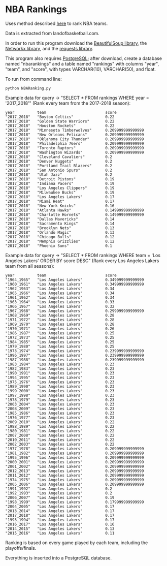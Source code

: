 # NBA Rankings

Uses method described [here](http://blog.biophysengr.net/2012/03/eigenbracket-2012-using-graph-theory-to.html) to rank NBA teams.

Data is extracted from landofbasketball.com.

In order to run this program download the [BeautifulSoup library](https://www.crummy.com/software/BeautifulSoup/?), the [Networkx library](https://networkx.github.io/documentation/latest/install.html), and the [requests library](http://docs.python-requests.org/en/master/user/install/).

This program also requires [PostgreSQL](https://www.postgresql.org/download/); after download, create a database named "nbarankings" and a table named "rankings" with columns "year", "team", and "score", with types VARCHAR(10), VARCHAR(50), and float.

To run from command line:
```
python NBARanking.py
```

Example data for query -> "SELECT * FROM rankings WHERE year = '2017_2018'" (Rank every team from the 2017-2018 season):
```
year          team                          score    
"2017_2018"   "Boston Celtics"              0.22
"2017_2018"   "Golden State Warriors"       0.22
"2017_2018"   "Houston Rockets"             0.22
"2017_2018"   "Minnesota Timberwolves"      0.209999999999999
"2017_2018"   "New Orleans Pelicans"        0.209999999999999
"2017_2018"   "Oklahoma City Thunder"       0.209999999999999
"2017_2018"   "Philadelphia 76ers"          0.209999999999999
"2017_2018"   "Toronto Raptors"             0.209999999999999
"2017_2018"   "Washington Wizards"          0.209999999999999
"2017_2018"   "Cleveland Cavaliers"         0.2
"2017_2018"   "Denver Nuggets"              0.2
"2017_2018"   "Portland Trail Blazers"      0.2
"2017_2018"   "San Antonio Spurs"           0.2
"2017_2018"   "Utah Jazz"                   0.2
"2017_2018"   "Detroit Pistons"             0.19
"2017_2018"   "Indiana Pacers"              0.19
"2017_2018"   "Los Angeles Clippers"        0.19
"2017_2018"   "Milwaukee Bucks"             0.19
"2017_2018"   "Los Angeles Lakers"          0.17
"2017_2018"   "Miami Heat"                  0.17
"2017_2018"   "New York Knicks"             0.16
"2017_2018"   "Atlanta Hawks"               0.149999999999999
"2017_2018"   "Charlotte Hornets"           0.149999999999999
"2017_2018"   "Dallas Mavericks"            0.14
"2017_2018"   "Sacramento Kings"            0.14
"2017_2018"   "Brooklyn Nets"               0.13
"2017_2018"   "Orlando Magic"               0.13
"2017_2018"   "Chicago Bulls"               0.12
"2017_2018"   "Memphis Grizzlies"           0.12
"2017_2018"   "Phoenix Suns"                0.1
```

Example data for query -> "SELECT * FROM rankings WHERE team = 'Los Angeles Lakers' ORDER BY score DESC" (Rank every Los Angeles Lakers team from all seasons):
```
year          team                          score    
"1964_1965"   "Los Angeles Lakers"          0.349999999999999
"1960_1961"   "Los Angeles Lakers"          0.349999999999999
"1962_1963"   "Los Angeles Lakers"          0.34
"1965_1966"   "Los Angeles Lakers"          0.34
"1961_1962"   "Los Angeles Lakers"          0.34
"1963_1964"   "Los Angeles Lakers"          0.33
"1966_1967"   "Los Angeles Lakers"          0.32
"1967_1968"   "Los Angeles Lakers"          0.299999999999999
"1968_1969"   "Los Angeles Lakers"          0.28
"1971_1972"   "Los Angeles Lakers"          0.28
"1969_1970"   "Los Angeles Lakers"          0.28
"1970_1971"   "Los Angeles Lakers"          0.26
"1986_1987"   "Los Angeles Lakers"          0.25
"1972_1973"   "Los Angeles Lakers"          0.25
"1984_1985"   "Los Angeles Lakers"          0.25
"1979_1980"   "Los Angeles Lakers"          0.25
"1973_1974"   "Los Angeles Lakers"          0.239999999999999
"1996_1997"   "Los Angeles Lakers"          0.239999999999999
"1987_1988"   "Los Angeles Lakers"          0.239999999999999
"1983_1984"   "Los Angeles Lakers"          0.23
"1982_1983"   "Los Angeles Lakers"          0.23
"1990_1991"   "Los Angeles Lakers"          0.23
"1994_1995"   "Los Angeles Lakers"          0.23
"1975_1976"   "Los Angeles Lakers"          0.23
"1989_1990"   "Los Angeles Lakers"          0.23
"1999_2000"   "Los Angeles Lakers"          0.23
"1997_1998"   "Los Angeles Lakers"          0.23
"1978_1979"   "Los Angeles Lakers"          0.23
"2003_2004"   "Los Angeles Lakers"          0.23
"2008_2009"   "Los Angeles Lakers"          0.23
"1985_1986"   "Los Angeles Lakers"          0.23
"1976_1977"   "Los Angeles Lakers"          0.23
"2009_2010"   "Los Angeles Lakers"          0.22
"1988_1989"   "Los Angeles Lakers"          0.22
"1980_1981"   "Los Angeles Lakers"          0.22
"2007_2008"   "Los Angeles Lakers"          0.22
"2010_2011"   "Los Angeles Lakers"          0.22
"2002_2003"   "Los Angeles Lakers"          0.22
"1977_1978"   "Los Angeles Lakers"          0.209999999999999
"1981_1982"   "Los Angeles Lakers"          0.209999999999999
"1995_1996"   "Los Angeles Lakers"          0.209999999999999
"2000_2001"   "Los Angeles Lakers"          0.209999999999999
"2001_2002"   "Los Angeles Lakers"          0.209999999999999
"2012_2013"   "Los Angeles Lakers"          0.209999999999999
"2011_2012"   "Los Angeles Lakers"          0.209999999999999
"1974_1975"   "Los Angeles Lakers"          0.209999999999999
"2005_2006"   "Los Angeles Lakers"          0.209999999999999
"1991_1992"   "Los Angeles Lakers"          0.2
"1992_1993"   "Los Angeles Lakers"          0.2
"2006_2007"   "Los Angeles Lakers"          0.19
"1998_1999"   "Los Angeles Lakers"          0.179999999999999
"2004_2005"   "Los Angeles Lakers"          0.17
"2013_2014"   "Los Angeles Lakers"          0.17
"2017_2018"   "Los Angeles Lakers"          0.17
"1993_1994"   "Los Angeles Lakers"          0.17
"2016_2017"   "Los Angeles Lakers"          0.16
"2014_2015"   "Los Angeles Lakers"          0.13
"2015_2016"   "Los Angeles Lakers"          0.11
```

Ranking is based on every game played by each team, including the playoffs/finals.

Everything is inserted into a PostgreSQL database.
